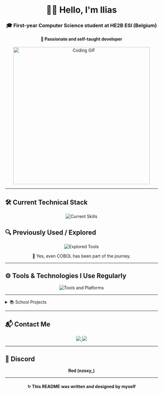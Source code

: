 <h1 align="center">👨‍💻 Hello, I'm Ilias</h1>

<h3 align="center">🎓 First-year Computer Science student at HE2B ESI (Belgium)</h3>
<h4 align="center">🧠 Passionate and self-taught developer</h4>

<p align="center">
  <img src="https://media4.giphy.com/media/v1.Y2lkPTc5MGI3NjExNHFoN2F1eTM1ZjY5NWYyMDhyYmZ2cGVjamp6aXdvMGZuaDcwMTgxZSZlcD12MV9pbnRlcm5hbF9naWZfYnlfaWQmY3Q9Zw/ZYZEFjLzOV3fq/giphy.gif" width="450" alt="Coding GIF" />
</p>

---

## 🛠️ Current Technical Stack

<p align="center">
  <img src="https://skillicons.dev/icons?i=html,css,js,java,python" alt="Current Skills" />
</p>

## 🔍 Previously Used / Explored

<p align="center">
  <img src="https://skillicons.dev/icons?i=php,arduino,blender,cs,figma" alt="Explored Tools" />
</p>

<p align="center">
  💾 Yes, even COBOL has been part of the journey.
</p>

---

## ⚙️ Tools & Technologies I Use Regularly

<p align="center">
  <img src="https://skillicons.dev/icons?i=discord,gmail,git,gitlab,github,idea,notion,pr,vscode" alt="Tools and Platforms" />
</p>

---

<details>
<summary>📚 School Projects</summary>

<br/>

<p align="center">
  <a href="https://mytube-ui-clone.netlify.app" target="_blank">📁 Project 1 – YouTube Clone (HTML/CSS/JS)</a><br/>
  <a href="#" target="_blank">📁 Project 2 – ....</a><br/>
  <a href="#" target="_blank">📁 Project 3 – ....</a>
</p>

</details>

---

## 📬 Contact Me

<p align="center">
  <a href="mailto:rayanelhajjami86@gmail.com">
    <img src="https://img.shields.io/badge/Gmail-D14836?logo=gmail&logoColor=white" />
  </a>
  <a href="https://github.com/redd-web">
    <img src="https://img.shields.io/badge/GitHub-100000?logo=github&logoColor=white" />
  </a>
</p>

---

## 💬 Discord
<p align="center">
  <b>Red (nzoxy_)</b><br>
</p>

---

<h4 align="center">✨ This README was written and designed by myself </h4>
